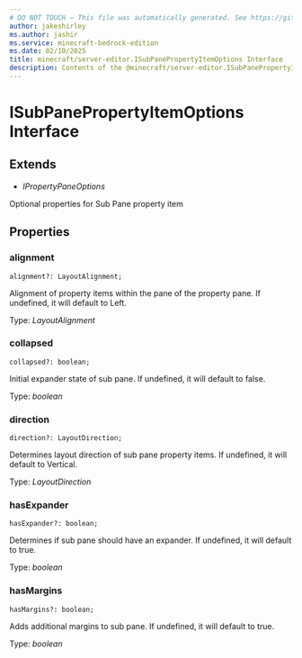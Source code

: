 ```yaml
---
# DO NOT TOUCH — This file was automatically generated. See https://github.com/mojang/minecraftapidocsgenerator to modify descriptions, examples, etc.
author: jakeshirley
ms.author: jashir
ms.service: minecraft-bedrock-edition
ms.date: 02/10/2025
title: minecraft/server-editor.ISubPanePropertyItemOptions Interface
description: Contents of the @minecraft/server-editor.ISubPanePropertyItemOptions class.
---
```

# ISubPanePropertyItemOptions Interface

## Extends
- *IPropertyPaneOptions*

Optional properties for Sub Pane property item

## Properties

### **alignment**
`alignment?: LayoutAlignment;`

Alignment of property items within the pane of the property pane. If undefined, it will default to Left.

Type: *LayoutAlignment*

### **collapsed**
`collapsed?: boolean;`

Initial expander state of sub pane. If undefined, it will default to false.

Type: *boolean*

### **direction**
`direction?: LayoutDirection;`

Determines layout direction of sub pane property items. If undefined, it will default to Vertical.

Type: *LayoutDirection*

### **hasExpander**
`hasExpander?: boolean;`

Determines if sub pane should have an expander. If undefined, it will default to true.

Type: *boolean*

### **hasMargins**
`hasMargins?: boolean;`

Adds additional margins to sub pane. If undefined, it will default to true.

Type: *boolean*
